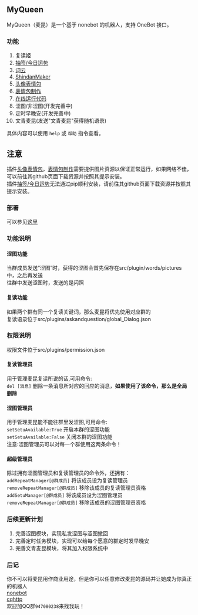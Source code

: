 ## MyQueen

MyQueen（麦昆）是一个基于 nonebot 的机器人，支持 OneBot 接口。

### 功能

1. 复读姬
2. [抽签/今日运势](https://github.com/MinatoAquaCrews/nonebot_plugin_fortune)
3. [词云](https://github.com/he0119/nonebot-plugin-wordcloud)
4. [ShindanMaker](https://github.com/MeetWq/nonebot-plugin-shindan)
5. [头像表情包](https://github.com/MeetWq/nonebot-plugin-petpet)
6. [表情包制作](https://github.com/MeetWq/nonebot-plugin-petpet)
7. [在线运行代码](https://github.com/yzyyz1387/nonebot_plugin_code)
8. 涩图/非涩图(开发完善中)
9. 定时早晚安(开发完善中)
10. 文青麦昆(发送"文青麦昆"获得随机语录)

具体内容可以使用 `help` 或 `帮助` 指令查看。                  

## 注意
插件[头像表情包](https://github.com/MeetWq/nonebot-plugin-petpet)，[表情包制作](https://github.com/MeetWq/nonebot-plugin-petpet)需要提供图片资源以保证正常运行，如果网络不佳，可以前往其github页面下载资源并按照其提示安装。       
插件[抽签/今日运势](https://github.com/MinatoAquaCrews/nonebot_plugin_fortune)无法通过pip顺利安装，请前往其github页面下载资源并按照其提示安装。

### 部署
可以参见[这里](https://www.cnblogs.com/RickSchanze/articles/16146041.html)

### 功能说明

#### 涩图功能
当群成员发送“涩图”时，获得的涩图会首先保存在src/plugin/words/pictures中，之后再发送                      
往群中发送涩图时，发送的是闪照                   

#### 复读功能
如果两个群有同一个复读关键词，那么麦昆将优先使用对应群的           
复读语录位于src/plugins/askandquestion/global_Dialog.json

### 权限说明

权限文件位于src/plugins/permission.json
#### 复读管理员
用于管理麦昆复读所说的话,可用命令:                       
  `del [消息]` 删除一条消息所对应的回应的消息，**如果使用了该命令，那么是全局删除**               
#### 涩图管理员                
用于管理麦昆能不能往群里发涩图,可用命令:             
  `setSetuAvailable:True` 开启本群的涩图功能              
  `setSetuAvailable:False` 关闭本群的涩图功能              
注意:涩图管理员可以对每一个群使用这两条命令！              
#### 超级管理员
除过拥有涩图管理员和复读管理员的命令外，还拥有：                          
  `addRepeatManager[@群成员]` 将该成员设为复读管理员                           
  `removeRepeatManager[@群成员]` 移除该成员的复读管理员资格                  
  `addSetuManager[@群成员]` 将该成员设为涩图管理员                         
  `removeRepeatManager[@群成员]` 移除该成员的涩图管理员资格     
  
### 后续更新计划
1. 完善涩图模块，实现私发涩图与涩图撤回
2. 完善定时任务模块，实现可以给每个愿意的群定时发早晚安
3. 完善文青麦昆模块，将其加入权限系统中
  
### 后记
你不可以将麦昆用作商业用途，但是你可以任意修改麦昆的源码并让她成为你真正的机器人                                       
[nonebot](https://nb2.baka.icu/)              
[cqhttp](https://docs.go-cqhttp.org/)   
欢迎加QQ群`947080238`来找我玩！
